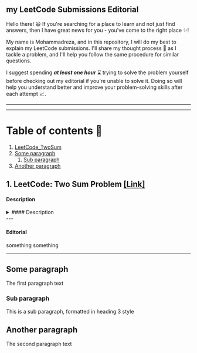 ## my LeetCode Submissions Editorial ##
Hello there! :smiley: If you're searching for a place to learn and not just find answers, then I have great news for you - you've come to the right place :sparkles:! 

My name is Mohammadreza, and in this repository, I will do my best to explain my LeetCode submissions. I'll share my thought process :thought_balloon: as I tackle a problem, and I'll help you follow the same procedure for similar questions. 

I suggest spending ***at least one hour*** :hourglass: trying to solve the problem yourself before checking out my editorial if you're unable to solve it. Doing so will help you understand better and improve your problem-solving skills after each attempt :chart_with_upwards_trend:.

***
***

# Table of contents :page_facing_up:
1. [LeetCode_TwoSum](#LeetCode_TwoSum)
2. [Some paragraph](#paragraph1)
    1. [Sub paragraph](#subparagraph1)
3. [Another paragraph](#paragraph2)

## 1. LeetCode: Two Sum Problem [[Link]](https://leetcode.com/problems/two-sum/ "Two Sum in LeetCode") <a name="LeetCode_TwoSum"></a>

#### Description
<details>
<summary>#### Description</summary>

> Given an array of integers nums and an integer target, return indices of the two numbers such that they add up to target.
> You may assume that each input would have exactly one solution, and you may not use the same element twice.
> You can return the answer in any order.

> Example 1: <br> Input: nums = [2,7,11,15], target = 9 <br> Output: [0,1] <br> Explanation: Because nums[0] + nums[1] == 9, we return [0, 1].

> Example 2: <br> Input: nums = [3,2,4], target = 6 <br> Output: [1,2]

> Example 3: <br> Input: nums = [3,3], target = 6 <br> Output: [0,1]
</details>
---

#### Editorial

something something

***

## Some paragraph <a name="paragraph1"></a>
The first paragraph text

### Sub paragraph <a name="subparagraph1"></a>
This is a sub paragraph, formatted in heading 3 style

## Another paragraph <a name="paragraph2"></a>
The second paragraph text

